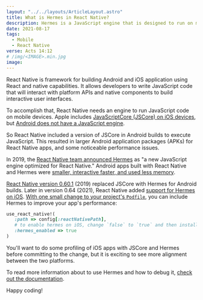 ```yaml
---
layout: "../../layouts/ArticleLayout.astro"
title: What is Hermes in React Native?
description: Hermes is a JavaScript engine that is designed to run on mobile devices. It helps power React Native on Android – and now iOS – devices.
date: 2021-08-17
tags:
  - Mobile
  - React Native
verse: Acts 14:12
# /img/<IMAGE>.min.jpg
image:
---
```


React Native is framework for building Android and iOS application using React and native capabilities. It allows developers to write JavaScript code that will interact with platform APIs and native components to build interactive user interfaces.

To accomplish that, React Native needs an engine to run JavaScript code on mobile devices. Apple includes [JavaScriptCore (JSCore) on iOS devices](https://developer.apple.com/documentation/javascriptcore), but [Android does not have a JavaScript engine](https://stackoverflow.com/questions/8374016/how-to-execute-javascript-on-android).

So React Native included a version of JSCore in Android builds to execute JavaScript. This resulted in larger Android application packages (APKs) for React Native apps, and some noticeable performance issues.

In 2019, the [React Native team announced Hermes](https://reactnative.dev/blog/2019/07/17/hermes) as "a new JavaScript engine optimized for React Native." Android apps built with React Native and Hermes were [smaller, interactive faster, and used less memory](https://engineering.fb.com/2019/07/12/android/hermes/).

[React Native version 0.60.1](https://github.com/react-native-community/releases/blob/master/CHANGELOG.md#v0601) (2019) replaced JSCore with Hermes for Android builds. Later in version 0.64 (2021), React Native added [support for Hermes on iOS](https://reactnative.dev/blog/2021/03/12/version-0.64). [With one small change to your project's `Podfile`](https://reactnative.dev/blog/2021/03/12/version-0.64#hermes-opt-in-on-ios), you can include Hermes to improve your app's performance:

```ruby
use_react_native!(
   :path => config[:reactNativePath],
   # to enable hermes on iOS, change `false` to `true` and then install pods
   :hermes_enabled => true
)
```

You'll want to do some profiling of iOS apps with JSCore and Hermes before committing to the change, but it is exciting to see more alignment between the two platforms.

To read more information about to use Hermes and how to debug it, [check out the documentation](https://reactnative.dev/docs/hermes).

Happy coding!
